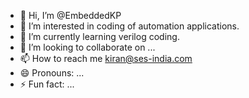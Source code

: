- 👋 Hi, I’m @EmbeddedKP
- 👀 I’m interested in coding of automation applications.
- 🌱 I’m currently learning verilog coding.
- 💞️ I’m looking to collaborate on ...
- 📫 How to reach me kiran@ses-india.com
- 😄 Pronouns: ...
- ⚡ Fun fact: ...

<!---
EmbeddedKP/EmbeddedKP is a ✨ special ✨ repository because its `README.md` (this file) appears on your GitHub profile.
You can click the Preview link to take a look at your changes.
--->
